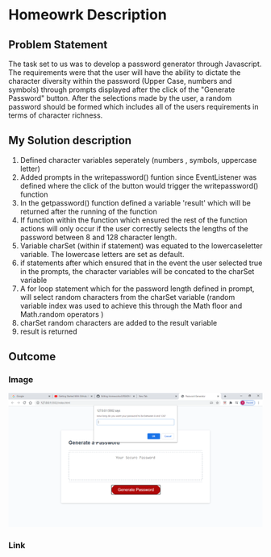 # Homeowrk Description
## Problem Statement
The task set to us was to develop a password generator through Javascript. The requirements were that the user
will have the ability to dictate the character diversity within the password (Upper Case, numbers and symbols)
through prompts displayed after the click of the "Generate Password" button. After the selections made by the user, a random password should be formed which includes all of the users requirements in terms of character richness.

## My Solution description
1) Defined character variables seperately (numbers , symbols, uppercase letter)
2) Added prompts in the writepassword() funtion since EventListener was defined where the click of the button would trigger the writepassword() function
3) In the getpassword() function defined a variable 'result' which will be returned after the running of the function
4) If function within the function which ensured the rest of the function actions will only occur if the user correctly selects the lengths of the password between 8 and 128 character length.
5) Variable charSet (within if statement) was equated to the lowercaseletter variable. The lowercase letters are set as default.
6) if statements after which ensured that in the event the user selected true in the prompts, the character variables will be concated to the charSet variable
7) A for loop statement which for the password length defined in prompt, will select random characters from the charSet variable (random variable index was used to achieve this through the Math floor and Math.random operators )
8) charSet random characters are added to the result variable
9) result is returned
## Outcome
### Image
![Website Screenshot](Screenshot.PNG)
### Link